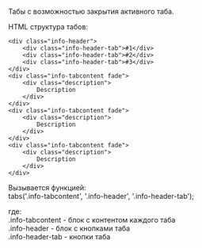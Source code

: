 Табы с возможностью закрытия активного таба.


HTML структура табов:

	<div class="info-header">
		<div class="info-header-tab">#1</div>
		<div class="info-header-tab">#2</div>
		<div class="info-header-tab">#3</div>
	</div>
	<div class="info-tabcontent fade">
		<div class="description">
			Description
		</div>
	</div>
	<div class="info-tabcontent fade">
		<div class="description">
			Description
		</div>
	</div>
	<div class="info-tabcontent fade">
		<div class="description">
			Description
		</div>
	</div>

Вызывается функцией:<br>
tabs('.info-tabcontent', '.info-header', '.info-header-tab');<br>

где:<br>
.info-tabcontent - блок с контентом каждого таба<br>
.info-header - блок с кнопками таба<br>
.info-header-tab - кнопки таба